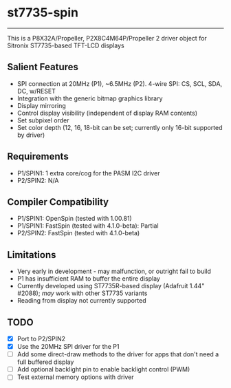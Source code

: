 # st7735-spin 
-------------

This is a P8X32A/Propeller, P2X8C4M64P/Propeller 2 driver object for Sitronix ST7735-based TFT-LCD displays

## Salient Features

* SPI connection at 20MHz (P1), ~6.5MHz (P2). 4-wire SPI: CS, SCL, SDA, DC, w/RESET
* Integration with the generic bitmap graphics library
* Display mirroring
* Control display visibility (independent of display RAM contents)
* Set subpixel order
* Set color depth (12, 16, 18-bit can be set; currently only 16-bit supported by driver)

## Requirements

* P1/SPIN1: 1 extra core/cog for the PASM I2C driver
* P2/SPIN2: N/A

## Compiler Compatibility

* P1/SPIN1: OpenSpin (tested with 1.00.81)
* P1/SPIN1: FastSpin (tested with 4.1.0-beta): Partial
* P2/SPIN2: FastSpin (tested with 4.1.0-beta)

## Limitations

* Very early in development - may malfunction, or outright fail to build
* P1 has insufficient RAM to buffer the entire display
* Currently developed using ST7735R-based display (Adafruit 1.44" #2088); _may_ work with other ST7735 variants
* Reading from display not currently supported

## TODO

- [x] Port to P2/SPIN2
- [x] Use the 20MHz SPI driver for the P1
- [ ] Add some direct-draw methods to the driver for apps that don't need a full buffered display
- [ ] Add optional backlight pin to enable backlight control (PWM)
- [ ] Test external memory options with driver
